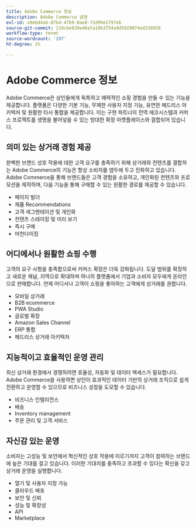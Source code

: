 ```yaml
---
title: Adobe Commerce 정보
description: Adobe Commerce 설명
exl-id: a9ebd4a6-87b4-47b9-8ae8-72d99e1797eb
source-git-commit: 219cbe839e40afa19b3754a9d5929074ed238920
workflow-type: tm+mt
source-wordcount: '297'
ht-degree: 1%

---
```


# Adobe Commerce 정보

Adobe Commerce은 상인들에게 독특하고 매력적인 쇼핑 경험을 만들 수 있는 기능을 제공합니다. 플랫폼은 다양한 기본 기능, 무제한 사용자 지정 기능, 유연한 헤드리스 아키텍처 및 원활한 타사 통합을 제공합니다. 이는 구현 파트너의 전역 에코시스템과 커머스 프로젝트를 생명을 불어넣을 수 있는 방대한 확장 마켓플레이스와 결합되어 있습니다.

## 의미 있는 상거래 경험 제공

완벽한 브랜드 상호 작용에 대한 고객 요구를 충족하기 위해 상거래와 컨텐츠를 결합하는 Adobe Commerce의 기능은 항상 소비자를 염두에 두고 진화하고 있습니다. Adobe Commerce을 통해 브랜드들은 고객 경험을 소유하고, 개인화된 컨텐츠와 프로모션을 제작하며, 다음 기능을 통해 구매할 수 있는 원활한 경로를 제공할 수 있습니다.

- 페이지 빌더
- 제품 Recommendations
- 고객 세그멘테이션 및 개인화
- 컨텐츠 스테이징 및 미리 보기
- 즉시 구매
- 머천다이징

## 어디에서나 원활한 쇼핑 수행

고객의 요구 사항을 충족함으로써 커머스 확장은 더욱 강화됩니다. 도달 범위를 확장하고 새로운 채널, 지역으로 확대하며 하나의 플랫폼에서 기업과 소비자 모두에게 온라인으로 판매합니다. 언제 어디서나 고객이 쇼핑을 좋아하는 고객에게 상거래를 권합니다.

- 모바일 상거래
- B2B ecommerce
- PWA Studio
- 글로벌 확장
- Amazon Sales Channel
- ERP 통합
- 헤드리스 상거래 아키텍처

## 지능적이고 효율적인 운영 관리

최신 상거래 환경에서 경쟁하려면 효율성, 자동화 및 데이터 액세스가 필요합니다. Adobe Commerce을 사용하면 상인이 효과적인 데이터 기반의 상거래 조직으로 쉽게 전환하고 운영할 수 있으므로 비즈니스 성장을 도모할 수 있습니다.

- 비즈니스 인텔리전스
- 배송
- Inventory management
- 주문 관리 및 고객 서비스

## 자신감 있는 운영

소비자는 고성능 및 보안에서 혁신적인 상호 작용에 이르기까지 고객이 참여하는 브랜드에 높은 기대를 걸고 있습니다. 이러한 기대치를 충족하고 초과할 수 있다는 확신을 갖고 상거래 운영을 실행합니다.

- 열기 및 사용자 지정 가능
- 클라우드 배포
- 보안 및 신뢰
- 성능 및 확장성
- API
- Marketplace
